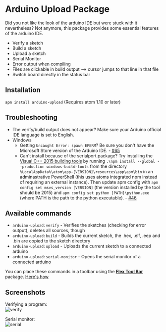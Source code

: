# Arduino Upload Package

Did you not like the look of the arduino IDE but were stuck with it nevertheless? Not anymore, this package provides some essential features of the arduino IDE.

* Verify a sketch
* Build a sketch
* Upload a sketch
* Serial Monitor
* Error output when compiling
* Files are clickable in build output --> cursor jumps to that line in that file
* Switch board directly in the status bar

## Installation
`apm install arduino-upload`
(Requires atom 1.10 or later)

## Troubleshooting
* The verify/build output does not appear? Make sure your Arduino official IDE language is set to English.
* Windows
    * Getting `Uncaught Error: spawn EPERM`? Be sure you don't have the Microsoft Store version of the Arduino IDE. - [#65](https://github.com/Sorunome/arduino-upload/issues/65)
    * Can't install because of the serialport package? Try installing the [Visual C++ 2015 building tools](https://github.com/felixrieseberg/windows-build-tools) by running `.\npm install --global --production windows-build-tools` from the directory `%LocalAppData%\atom\app-[VERSION]\resources\app\apm\bin` in an adminastrative PowerShell (this uses atoms integrated npm instead of requiring an external instance). Then update apm config with `apm config set msvs_version [VERSION]` (the version installed by the tool should be 2015) and `apm config set python [PATH]\python.exe` (where PATH is the path to the python executable). - [#46](https://github.com/Sorunome/arduino-upload/issues/46)


## Available commands
* `arduino-upload:verify` - Verifies the sketches (checking for error output), deletes all sources, though
* `arduino-upload:build` - Builds the current sketch, the .hex, .elf, .eep and .bin are copied to the sketch directory
* `arduino-upload:upload` - Uploads the current sketch to a connected arduino
* `arduino-upload:serial-monitor` - Opens the serial monitor of a connected arduino

You can place these commands in a toolbar using the [**Flex Tool Bar**](https://atom.io/packages/flex-tool-bar) package. [Here's how](docs/toolbar.md).

## Screenshots
Verifying a program:  
![verify](https://github.com/Sorunome/arduino-upload/blob/master/screenshots/verify.gif?raw=true)

Serial monitor:  
![serial](https://github.com/Sorunome/arduino-upload/blob/master/screenshots/serial.gif?raw=true)
